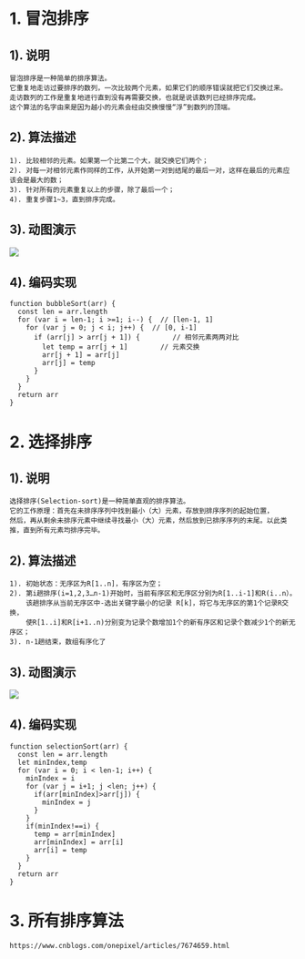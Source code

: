# 1. 冒泡排序
## 1). 说明
	冒泡排序是一种简单的排序算法。
	它重复地走访过要排序的数列，一次比较两个元素，如果它们的顺序错误就把它们交换过来。
	走访数列的工作是重复地进行直到没有再需要交换，也就是说该数列已经排序完成。
	这个算法的名字由来是因为越小的元素会经由交换慢慢“浮”到数列的顶端。

## 2). 算法描述
	1). 比较相邻的元素。如果第一个比第二个大，就交换它们两个；
	2). 对每一对相邻元素作同样的工作，从开始第一对到结尾的最后一对，这样在最后的元素应该会是最大的数；
	3). 针对所有的元素重复以上的步骤，除了最后一个；
	4). 重复步骤1~3，直到排序完成。

## 3). 动图演示
![](https://i.imgur.com/0HhXIpk.gif)

## 4). 编码实现
	function bubbleSort(arr) {
      const len = arr.length
      for (var i = len-1; i >=1; i--) {  // [len-1, 1]
        for (var j = 0; j < i; j++) {  // [0, i-1]
          if (arr[j] > arr[j + 1]) {        // 相邻元素两两对比
            let temp = arr[j + 1]        // 元素交换
            arr[j + 1] = arr[j]
            arr[j] = temp
          }
        }
      }
      return arr
    }


# 2. 选择排序
## 1). 说明
	选择排序(Selection-sort)是一种简单直观的排序算法。
	它的工作原理：首先在未排序序列中找到最小（大）元素，存放到排序序列的起始位置，
	然后，再从剩余未排序元素中继续寻找最小（大）元素，然后放到已排序序列的末尾。以此类推，直到所有元素均排序完毕。

## 2). 算法描述
	1). 初始状态：无序区为R[1..n]，有序区为空；
	2). 第i趟排序(i=1,2,3…n-1)开始时，当前有序区和无序区分别为R[1..i-1]和R(i..n）。
	    该趟排序从当前无序区中-选出关键字最小的记录 R[k]，将它与无序区的第1个记录R交换，
	    使R[1..i]和R[i+1..n)分别变为记录个数增加1个的新有序区和记录个数减少1个的新无序区；
	3). n-1趟结束，数组有序化了

## 3). 动图演示
![](https://i.imgur.com/nIvoOny.gif)

## 4). 编码实现
	function selectionSort(arr) {
      const len = arr.length
      let minIndex,temp
      for (var i = 0; i < len-1; i++) {
        minIndex = i
        for (var j = i+1; j <len; j++) {
          if(arr[minIndex]>arr[j]) {
            minIndex = j
          }
        }
        if(minIndex!==i) {
          temp = arr[minIndex]
          arr[minIndex] = arr[i]
          arr[i] = temp
        }
      }
      return arr
    }

# 3. 所有排序算法
    https://www.cnblogs.com/onepixel/articles/7674659.html